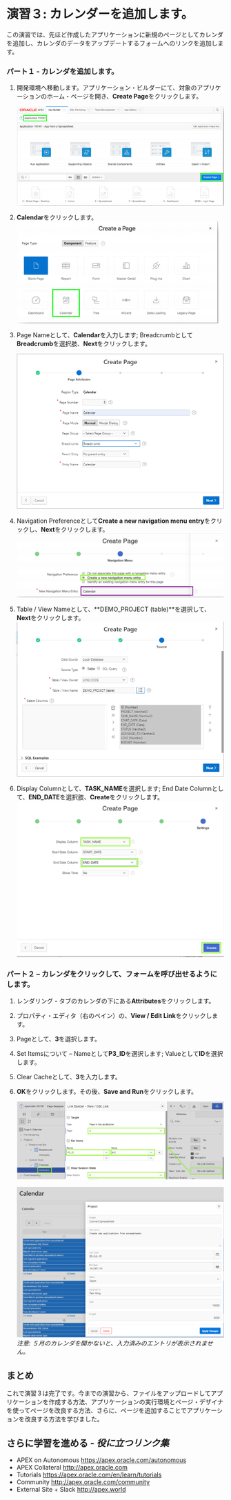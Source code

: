 # 演習３: カレンダーを追加します。

この演習では、先ほど作成したアプリケーションに新規のページとしてカレンダを追加し、カレンダのデータをアップデートするフォームへのリンクを追加します。
### **パート１** - カレンダを追加します。

1. 開発環境へ移動します。アプリケーション・ビルダーにて、対象のアプリケーションのホーム・ページを開き、**Create Page**をクリックします。

    ![](images/3/create-page.png)

2. **Calendar**をクリックします。
    ![](images/3/calendar.png)

3. Page Nameとして、**Calendar**を入力します; Breadcrumbとして**Breadcrumb**を選択肢、**Next**をクリックします。  

    ![](images/3/new-create-page.png)

4. Navigation Preferenceとして**Create a new navigation menu entry**をクリックし、**Next**をクリックします。 
    ![](images/3/create-a-new-navigation-menu.png) 
5. Table / View Nameとして、**DEMO_PROJECT (table)**を選択して、**Next**をクリックします。  
    ![](images/3/new-calendar-page.png)
6. Display Columnとして、**TASK_NAME**を選択します; End Date Columnとして、**END_DATE**を選択肢、**Create**をクリックします。  
    ![](images/3/click-create.png)

### **パート２** – カレンダをクリックして、フォームを呼び出せるようにします。

1. レンダリング・タブのカレンダの下にある**Attributes**をクリックします。
2. プロパティ・エディタ（右のペイン）の、**View / Edit Link**をクリックします。
3. Pageとして、**3**を選択します。
4. Set Itemsについて – Nameとして**P3_ID**を選択します; Valueとして**ID**を選択します。
5. Clear Cacheとして、**3**を入力します。
6. **OK**をクリックします。その後、**Save and Run**をクリックします。

    ![](images/3/update-form.png)

    ![](images/3/updated-form-display.png)  
    *注意: ５月のカレンダを開かないと、入力済みのエントリが表示されません。*

## まとめ

これで演習３は完了です。今までの演習から、ファイルをアップロードしてアプリケーションを作成する方法、アプリケーションの実行環境とページ・デザイナを使ってページを改良する方法、さらに、ページを追加することでアプリケーションを改良する方法を学びました。

## **さらに学習を進める** - *役に立つリンク集*

- APEX on Autonomous  https://apex.oracle.com/autonomous
- APEX Collateral  http://apex.oracle.com
- Tutorials  https://apex.oracle.com/en/learn/tutorials
- Community  http://apex.oracle.com/community
- External Site + Slack  http://apex.world
